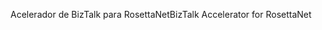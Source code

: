<span data-ttu-id="69926-101">Acelerador de BizTalk para RosettaNet</span><span class="sxs-lookup"><span data-stu-id="69926-101">BizTalk Accelerator for RosettaNet</span></span>